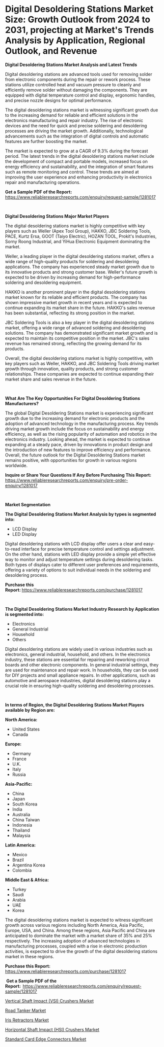 <p><h1>Digital Desoldering Stations Market Size: Growth Outlook from 2024 to 2031, projecting at Market's Trends Analysis by Application, Regional Outlook, and Revenue</h1></p><p><strong>Digital Desoldering Stations Market Analysis and Latest Trends</strong></p>
<p><p>Digital desoldering stations are advanced tools used for removing solder from electronic components during the repair or rework process. These stations utilize controlled heat and vacuum pressure to cleanly and efficiently remove solder without damaging the components. They are equipped with digital temperature control and display, ergonomic handles, and precise nozzle designs for optimal performance.</p><p>The digital desoldering stations market is witnessing significant growth due to the increasing demand for reliable and efficient solutions in the electronics manufacturing and repair industry. The rise of electronic devices and the need for quick and precise soldering and desoldering processes are driving the market growth. Additionally, technological advancements such as the integration of digital controls and automatic features are further boosting the market.</p><p>The market is expected to grow at a CAGR of 9.3% during the forecast period. The latest trends in the digital desoldering stations market include the development of compact and portable models, increased focus on energy efficiency and sustainability, and the integration of smart features such as remote monitoring and control. These trends are aimed at improving the user experience and enhancing productivity in electronics repair and manufacturing operations.</p></p>
<p><strong>Get a Sample PDF of the Report:&nbsp;</strong> <a href="https://www.reliableresearchreports.com/enquiry/request-sample/1281017">https://www.reliableresearchreports.com/enquiry/request-sample/1281017</a></p>
<p>&nbsp;</p>
<p><strong>Digital Desoldering Stations Major Market Players</strong></p>
<p><p>The digital desoldering stations market is highly competitive with key players such as Weller (Apex Tool Group), HAKKO, JBC Soldering Tools, PACE, Kurtz Ersa, GOOT (Taiyo Electric), HOZAN TOOL, Prokit's Industries, Sorny Roong Industrial, and YiHua Electronic Equipment dominating the market.</p><p>Weller, a leading player in the digital desoldering stations market, offers a wide range of high-quality products for soldering and desoldering applications. The company has experienced steady market growth due to its innovative products and strong customer base. Weller's future growth is expected to be driven by increasing demand for high-performance soldering and desoldering equipment.</p><p>HAKKO is another prominent player in the digital desoldering stations market known for its reliable and efficient products. The company has shown impressive market growth in recent years and is expected to continue expanding its market share in the future. HAKKO's sales revenue has been substantial, reflecting its strong position in the market.</p><p>JBC Soldering Tools is also a key player in the digital desoldering stations market, offering a wide range of advanced soldering and desoldering solutions. The company has demonstrated significant market growth and is expected to maintain its competitive position in the market. JBC's sales revenue has remained strong, reflecting the growing demand for its products.</p><p>Overall, the digital desoldering stations market is highly competitive, with key players such as Weller, HAKKO, and JBC Soldering Tools driving market growth through innovation, quality products, and strong customer relationships. These companies are expected to continue expanding their market share and sales revenue in the future.</p></p>
<p>&nbsp;</p>
<p><strong>What Are The Key Opportunities For Digital Desoldering Stations Manufacturers?</strong></p>
<p><p>The global Digital Desoldering Stations market is experiencing significant growth due to the increasing demand for electronic products and the adoption of advanced technology in the manufacturing process. Key trends driving market growth include the focus on sustainability and energy efficiency, as well as the rising popularity of automation and robotics in the electronics industry. Looking ahead, the market is expected to continue expanding at a steady pace, driven by innovations in product design and the introduction of new features to improve efficiency and performance. Overall, the future outlook for the Digital Desoldering Stations market remains positive, with opportunities for growth in various regions worldwide.</p></p>
<p><strong>Inquire or Share Your Questions If Any Before Purchasing This Report:</strong> <a href="https://www.reliableresearchreports.com/enquiry/pre-order-enquiry/1281017">https://www.reliableresearchreports.com/enquiry/pre-order-enquiry/1281017</a></p>
<p>&nbsp;</p>
<p><strong>Market Segmentation</strong></p>
<p><strong>The Digital Desoldering Stations Market Analysis by types is segmented into:</strong></p>
<p><ul><li>LCD Display</li><li>LED Display</li></ul></p>
<p><p>Digital desoldering stations with LCD display offer users a clear and easy-to-read interface for precise temperature control and settings adjustment. On the other hand, stations with LED display provide a simple yet effective way to monitor and adjust temperature settings during desoldering tasks. Both types of displays cater to different user preferences and requirements, offering a variety of options to suit individual needs in the soldering and desoldering process.</p></p>
<p><strong>Purchase this Report:&nbsp;</strong><a href="https://www.reliableresearchreports.com/purchase/1281017">https://www.reliableresearchreports.com/purchase/1281017</a></p>
<p>&nbsp;</p>
<p><strong>The Digital Desoldering Stations Market Industry Research by Application is segmented into:</strong></p>
<p><ul><li>Electronics</li><li>General Industrial</li><li>Household</li><li>Others</li></ul></p>
<p><p>Digital desoldering stations are widely used in various industries such as electronics, general industrial, household, and others. In the electronics industry, these stations are essential for repairing and reworking circuit boards and other electronic components. In general industrial settings, they are used for maintenance and repair work. In households, they can be used for DIY projects and small appliance repairs. In other applications, such as automotive and aerospace industries, digital desoldering stations play a crucial role in ensuring high-quality soldering and desoldering processes.</p></p>
<p>&nbsp;</p>
<p><strong>In terms of Region, the Digital Desoldering Stations Market Players available by Region are:</strong></p>
<p>
    <p> <strong> North America: </strong>
        <ul>
            <li>United States</li>
            <li>Canada</li>
        </ul>
        </p> 
    <p> <strong> Europe: </strong>
        <ul>
            <li>Germany</li>
            <li>France</li>
            <li>U.K.</li>
            <li>Italy</li>
            <li>Russia</li>
        </ul>
        </p> 
    <p> <strong> Asia-Pacific: </strong>
        <ul>
            <li>China</li>
            <li>Japan</li>
            <li>South Korea</li>
            <li>India</li>
            <li>Australia</li>
            <li>China Taiwan</li>
            <li>Indonesia</li>
            <li>Thailand</li>
            <li>Malaysia</li>
        </ul>
        </p> 
    <p> <strong> Latin America: </strong>
        <ul>
            <li>Mexico</li>
            <li>Brazil</li>
            <li>Argentina Korea</li>
            <li>Colombia</li>
        </ul>
        </p> 
    <p> <strong> Middle East & Africa: </strong>
        <ul>
            <li>Turkey</li>
            <li>Saudi</li>
            <li>Arabia</li>
            <li>UAE</li>
            <li>Korea</li>
        </ul>
    </p>
    </p>
<p><p>The digital desoldering stations market is expected to witness significant growth across various regions including North America, Asia Pacific, Europe, USA, and China. Among these regions, Asia Pacific and China are anticipated to dominate the market with a market share of 35% and 25% respectively. The increasing adoption of advanced technologies in manufacturing processes, coupled with a rise in electronic production activities, is expected to drive the growth of the digital desoldering stations market in these regions.</p></p>
<p><strong>Purchase this Report: </strong><a href="https://www.reliableresearchreports.com/purchase/1281017">https://www.reliableresearchreports.com/purchase/1281017</a></p>
<p>&nbsp;<strong>Get a Sample PDF of the Report:&nbsp;&nbsp;</strong><a href="https://www.reliableresearchreports.com/enquiry/request-sample/1281017">https://www.reliableresearchreports.com/enquiry/request-sample/1281017</a></p>
<p><strong></strong></p>
<p><p><a href="https://github.com/tamvrosiya/Market-Research-Report-List-2/blob/main/vertical-shaft-impact-vsi-crushers-market.md">Vertical Shaft Impact (VSI) Crushers Market</a></p><p><a href="https://medium.com/@juwanhirthe/road-tanker-market-insight-market-trends-growth-forecasted-from-2024-to-2031-af2b96903a33">Road Tanker Market</a></p><p><a href="https://issuu.com/reportprime-2/docs/iris-retractors-market-size-2030.pptx">Iris Retractors Market</a></p><p><a href="https://github.com/pizolina/Market-Research-Report-List-3/blob/main/horizontal-shaft-impact-hsi-crushers-market.md">Horizontal Shaft Impact (HSI) Crushers Market</a></p><p><a href="https://issuu.com/reportprime-2/docs/standard-card-edge-connectors-market-size-2030.ppt">Standard Card Edge Connectors Market</a></p></p>